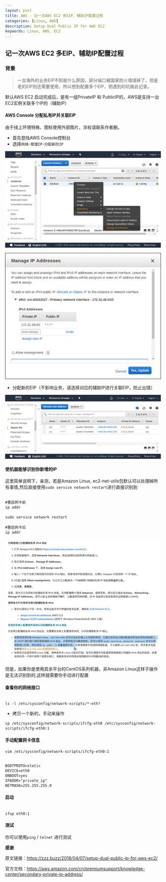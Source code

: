 ```yaml
---
layout: post
title: AWS - 记一次AWS EC2 多EIP、辅助IP配置过程
categories: [Linux, AWS]
description: Setup Dual Public IP for AWS EC2
keywords: Linux, AWS, EC2
---
```



## 										 记一次AWS EC2 多EIP、辅助IP配置过程


### 背景

> 一台海外的业务EIP不知是什么原因，部分端口被国家防火墙墙掉了，但是老的EIP则还需要使用，所以想到配置多个EIP，把遇到的坑做此记录。



 默认AWS EC2 启动完成后，是有一组PrivateIP 和 PublicIP的，AWS是支持一台EC2实例关联多个IP的（辅助IP）


#### AWS Console 分配私有IP并关联EIP


由于线上环境特殊、图标使用外部图片，涉权请联系作者删。

- 首先登陆AWS Console控制台
- 选择`网络`-`管理IP`-`分配新的IP`

![](/images/ec2-manage-ip-addresses-context.png)

![](/images/ec2-manage-ip-addresses-dialog.png)


- 分配新的EIP（不影响业务，请选择对应的辅助IP进行关联EIP，防止出错）

![](/images/ec2-eips.png)


#### 使机器能够识别你新增的IP

这里简单说明下，亲测，若是Amazon Linux, ec2-net-utils包默认可以处理掉所有事情,然后直接使用`sudo service network restart`进行直接识别到

```shell

#重启网卡前
ip addr 

sudo service network restart

#重启网卡后
ip addr

```


![](/images/amazon_linux_ipaddr.png)


但是，如果你是使用其余平台的CentOS系列机器，非Amazon Linux这样子操作是无法识别到的,这样就需要你手动进行配置


#### 查看你的网络接口

```shell

ls -l /etc/sysconfig/network-scripts/*-eth?

```

- 拷贝一个新的，手动来操作  

```
cp /etc/sysconfig/network-scripts/ifcfg-eth0 /etc/sysconfig/network-scripts/ifcfg-eth0:1

```
#### 手动配置网卡信息


`vim /etc/sysconfig/network-scripts/ifcfg-eth0:1`


```shell

BOOTPROTO=static
DEVICE=eth0
ONBOOT=yes
IPADDR="private_ip"
NETMASK=255.255.255.0

```

#### 启动

```shell

ifup eth0:1

```

#### 测试

你可以使用`ping` / `telnet` 进行测试

**感谢**

原文链接：https://zzz.buzz/2018/04/07/setup-dual-public-ip-for-aws-ec2/  

官方文档：https://aws.amazon.com/cn/premiumsupport/knowledge-center/secondary-private-ip-address/
